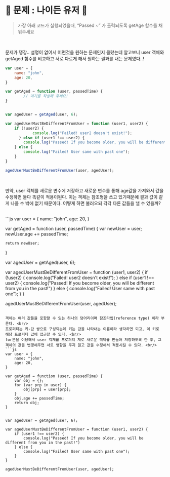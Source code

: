 # 🐧 문제 : 나이든 유저 🐧
>가장 아래 코드가 실행되었을때, “Passed ~” 가 출력되도록 getAge 함수를 채워주세요

<br/>

문제가 댕강.. 설명이 없어서 어떤것을 원하는 문제인지 몰랐는데 알고보니 user 객체와 getAged 함수를 비교하고 서로 다르게 해서 원하는 결과를 내는 문제였다..!
```js
var user = {
    name: "john",
    age: 20,
}

var getAged = function (user, passedTime) {
		// 여기를 작성해 주세요!
}


var agedUser = getAged(user, 6);

var agedUserMustBeDifferentFromUser = function (user1, user2) {
    if (!user2) {
		    console.log("Failed! user2 doesn't exist!");
	  } else if (user1 !== user2) { 
        console.log("Passed! If you become older, you will be different from you in the past!")
    } else {
        console.log("Failed! User same with past one");
    }
}

agedUserMustBeDifferentFromUser(user, agedUser);
``` 

<br/>

만약, user 객체를 새로운 변수에 저장하고 새로운 변수를 통해 age값을 가져와서 값을 수정하면 둘다 똑같이 적용이된다. 이는  객체는 참조형을 쓰고 있기때문에 결과 값이 같게 나올 수 밖에 없기 때문이다. 어떻게 하면 불러오되 각각 다른 값들을 낼 수 있을까?

<br/>
```js
var user = {
    name: "john",
    age: 20,
}

var getAged = function (user, passedTime) {
	var newUser = user;
    newUser.age += passedTime;
    
    return newUser;
}


var agedUser = getAged(user, 6);

var agedUserMustBeDifferentFromUser = function (user1, user2) {
    if (!user2) {
		    console.log("Failed! user2 doesn't exist!");
	  } else if (user1 !== user2) { 
        console.log("Passed! If you become older, you will be different from you in the past!")
    } else {
        console.log("Failed! User same with past one");
    }
}

agedUserMustBeDifferentFromUser(user, agedUser);
``` 

객체는 여러 값들을 포함할 수 있는 하나의 덩어리이며 참조타입(reference type) 이라 부른다. <br/>
프로퍼티는 키-값 쌍으로 구성되는데 키는 값을 나타내는 이름이라 생각하면 되고, 이 키로 해당 프로퍼티 값에 접근할 수 있다. <br/>
for문을 이용해서 user 객체를 프로퍼티 채로 새로운 객체를 만들어 저장하도록 한 후, 그 객체의 값을 변경해주면 서로 영향을 주지 않고 값을 수정해서 적용시킬 수 있다. <br/>
```js
var user = {
    name: "john",
    age: 20,
}

var getAged = function (user, passedTime) {
    var obj = {};
    for (var prp in user) {
        obj[prp] = user[prp];
    }
    obj.age += passedTime; 
    return obj;
}


var agedUser = getAged(user, 6);

var agedUserMustBeDifferentFromUser = function (user1, user2) {
    if (user1 !== user2) { 
        console.log("Passed! If you become older, you will be different from you in the past!")
    } else {
        console.log("Failed! User same with past one");
    }
}

agedUserMustBeDifferentFromUser(user, agedUser);
``` 
